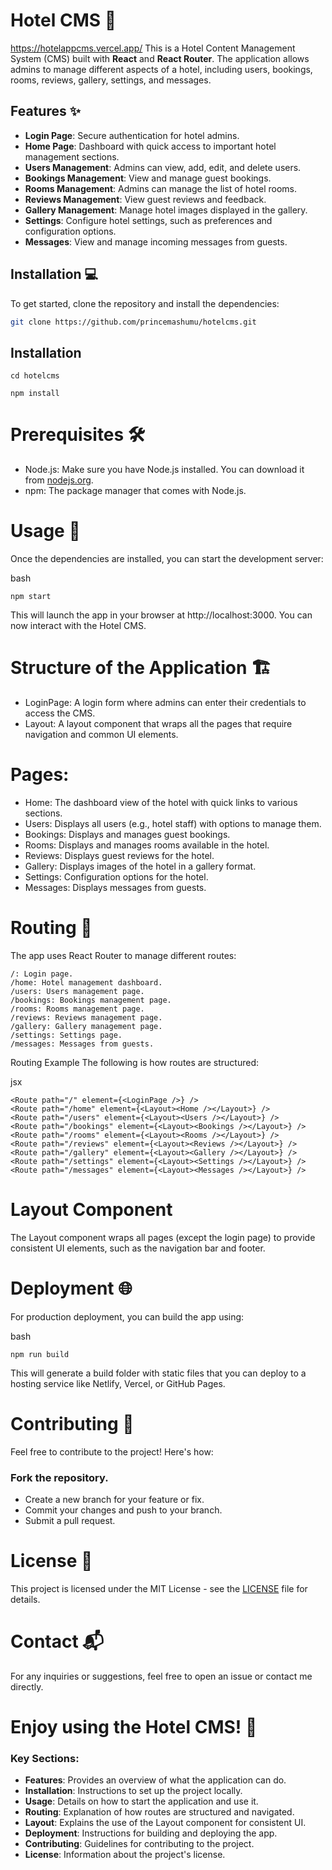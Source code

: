 # Hotel CMS 🏨
https://hotelappcms.vercel.app/
This is a Hotel Content Management System (CMS) built with **React** and **React Router**. The application allows admins to manage different aspects of a hotel, including users, bookings, rooms, reviews, gallery, settings, and messages.

## Features ✨

- **Login Page**: Secure authentication for hotel admins.
- **Home Page**: Dashboard with quick access to important hotel management sections.
- **Users Management**: Admins can view, add, edit, and delete users.
- **Bookings Management**: View and manage guest bookings.
- **Rooms Management**: Admins can manage the list of hotel rooms.
- **Reviews Management**: View guest reviews and feedback.
- **Gallery Management**: Manage hotel images displayed in the gallery.
- **Settings**: Configure hotel settings, such as preferences and configuration options.
- **Messages**: View and manage incoming messages from guests.

## Installation 💻

To get started, clone the repository and install the dependencies:

```bash
git clone https://github.com/princemashumu/hotelcms.git
```

## Installation
```
cd hotelcms
```
```
npm install
```

# Prerequisites 🛠️

- Node.js: Make sure you have Node.js installed. You can download it from [nodejs.org](https://nodejs.org/).
- npm: The package manager that comes with Node.js.

# Usage 📑
Once the dependencies are installed, you can start the development server:

bash
```
npm start
```
This will launch the app in your browser at http://localhost:3000. You can now interact with the Hotel CMS.

# Structure of the Application 🏗️

- LoginPage: A login form where admins can enter their credentials to access the CMS.
- Layout: A layout component that wraps all the pages that require navigation and common UI elements.

# Pages:

- Home: The dashboard view of the hotel with quick links to various sections.
- Users: Displays all users (e.g., hotel staff) with options to manage them.
- Bookings: Displays and manages guest bookings.
- Rooms: Displays and manages rooms available in the hotel.
- Reviews: Displays guest reviews for the hotel.
- Gallery: Displays images of the hotel in a gallery format.
- Settings: Configuration options for the hotel.
- Messages: Displays messages from guests.

# Routing 🚦
The app uses React Router to manage different routes:
```
/: Login page.
/home: Hotel management dashboard.
/users: Users management page.
/bookings: Bookings management page.
/rooms: Rooms management page.
/reviews: Reviews management page.
/gallery: Gallery management page.
/settings: Settings page.
/messages: Messages from guests.
```

Routing Example
The following is how routes are structured:

jsx
```
<Route path="/" element={<LoginPage />} />
<Route path="/home" element={<Layout><Home /></Layout>} />
<Route path="/users" element={<Layout><Users /></Layout>} />
<Route path="/bookings" element={<Layout><Bookings /></Layout>} />
<Route path="/rooms" element={<Layout><Rooms /></Layout>} />
<Route path="/reviews" element={<Layout><Reviews /></Layout>} />
<Route path="/gallery" element={<Layout><Gallery /></Layout>} />
<Route path="/settings" element={<Layout><Settings /></Layout>} />
<Route path="/messages" element={<Layout><Messages /></Layout>} />
```
# Layout Component
The Layout component wraps all pages (except the login page) to provide consistent UI elements, such as the navigation bar and footer.

# Deployment 🌐
For production deployment, you can build the app using:

bash
```
npm run build
```
This will generate a build folder with static files that you can deploy to a hosting service like Netlify, Vercel, or GitHub Pages.

# Contributing 🤝
Feel free to contribute to the project! Here's how:

### Fork the repository.

- Create a new branch for your feature or fix.
- Commit your changes and push to your branch.
- Submit a pull request.

# License 📜
This project is licensed under the MIT License - see the [LICENSE](https://github.com/Princemashumu/hotelappcms/issues/LICENSE) file for details.

# Contact 📬
For any inquiries or suggestions, feel free to open an issue or contact me directly.

# Enjoy using the Hotel CMS! 🏨

### Key Sections:

- **Features**: Provides an overview of what the application can do.
- **Installation**: Instructions to set up the project locally.
- **Usage**: Details on how to start the application and use it.
- **Routing**: Explanation of how routes are structured and navigated.
- **Layout**: Explains the use of the Layout component for consistent UI.
- **Deployment**: Instructions for building and deploying the app.
- **Contributing**: Guidelines for contributing to the project.
- **License**: Information about the project's license.
